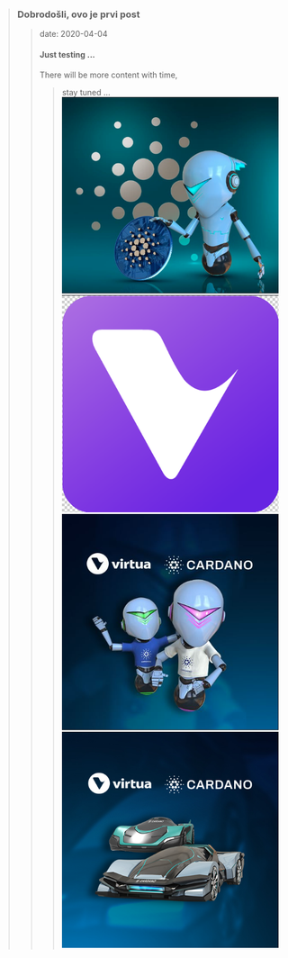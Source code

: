 > ### Dobrodošli, ovo je prvi post
>> date: 2020-04-04
>>
>> #### Just testing ...
>>
>> There will be more content with time, 
>>> stay tuned ...
![cardano summit](https://github.com/infinitEnigma/github-pages-with-jekyll/blob/master/assets/img/virtua/cs.png)
![virtua land](https://github.com/infinitEnigma/github-pages-with-jekyll/blob/master/assets/img/virtua/vland.png)
![virtua vflects](https://github.com/infinitEnigma/github-pages-with-jekyll/blob/master/assets/img/virtua/vvflact.png)
![virtua vehicles](https://github.com/infinitEnigma/github-pages-with-jekyll/blob/master/assets/img/virtua/vvehicle.png)
